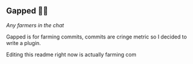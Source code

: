 ## Gapped 🧑‍🌾

*Any farmers in the chat*

Gapped is for farming commits, commits are cringe metric so I decided to write a plugin.

Editing this readme right now is actually farming com
